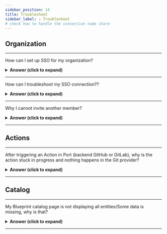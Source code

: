```yaml
---
sidebar_position: 14
title: Troubleshoot
sidebar_label: ⚠️ Troubleshoot
# check how to handle the connection name share
---
```






## Organization

---

How can I set up SSO for my organization?
<details>
<summary><b>Answer (click to expand)</b></summary>

1. Set up the Application in your SSO dashboard. You can find the documentation for each supported provider [here](https://docs.getport.io/sso-rbac/sso-providers/).
2. Reach out to us with the required credentials in order to complete the set up.
3. After completing the set up, Port will provide you with the CONNECTION_NAME. Head back to the documentation and replace it where noted.

</details>

---

How can I troubleshoot my SSO connection??
<details>
<summary><b>Answer (click to expand)</b></summary>

1. Make sure the user has permissions to use the application.
2. Look at the URL of the error, sometimes they are embedded with the error. For example, the following URL in the error page:
```
https://app.getport.io/?error=access_denied&error_description=access_denied%20(User%20is%20not%20assigned%20to%20the%20client%20application.)&state=*********
```
After the `error_description`, you can see `User%20is%20not%20assigned%20to%20the%20client%20application`. In this case, the user is not assigned to the SSO application, therefor he cannot access Port through it.

3. Make sure you are using the correct `CONNECTION_NAME`     provided to you by Port, and that the application is set up correctly according to our setup docs.

</details>

---

Why I cannot invite another member?
<details>
<summary><b>Answer (click to expand)</b></summary>

At the free tier, Port allows you to be connected to a single organization. If your colleague is in another organization, you will not be able to invite him. Reach out to us in Slack or the Intercom, and we will help you resolve the issue.

</details>

---


## Actions

---

After triggering an Action in Port (backend GitHub or GitLab), why is the action stuck in progress and nothing happens in the Git provider?
<details>
<summary><b>Answer (click to expand)</b></summary>

Make sure of the following:
1. The action backend is set up correctly. This includes the Organization/Group name, repository and workflow file name.
2. For Gitlab, make sure the [Port execution agent](https://docs.getport.io/create-self-service-experiences/setup-backend/gitlab-pipeline/Installation#installing-the-agent) is installed properly. When triggering the action, you can view the logs of the agent to see what URL was attempted to trigger. 

</details>

---

## Catalog

---

My Blueprint catalog page is not displaying all entities/Some data is missing, why is that?
<details>
<summary><b>Answer (click to expand)</b></summary>

1. Check for table filters in the top right. Make sure no filter is applied, or no property is hidden.
2. Sometimes users apply [initial filters](https://docs.getport.io/customize-pages-dashboards-and-plugins/page/catalog-page/#initial-filters) to increase the loading speed of the catalog page. Make sure your missing entity is not being filtered out.

</details>

---